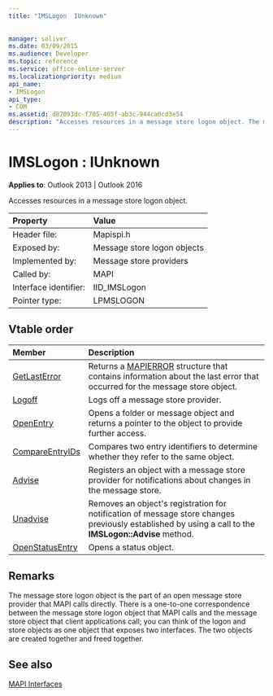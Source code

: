 ```yaml
---
title: "IMSLogon  IUnknown"
 
 
manager: soliver
ms.date: 03/09/2015
ms.audience: Developer
ms.topic: reference
ms.service: office-online-server
ms.localizationpriority: medium
api_name:
- IMSLogon
api_type:
- COM
ms.assetid: d87093dc-f705-465f-ab3c-944ca0cd3e54
description: "Accesses resources in a message store logon object. The message store logon object is the part of an open message store provider that MAPI calls directly."
---
```


# IMSLogon : IUnknown

  
  
**Applies to**: Outlook 2013 | Outlook 2016 
  
Accesses resources in a message store logon object.
  
|Property |Value |
|:-----|:-----|
|Header file:  <br/> |Mapispi.h  <br/> |
|Exposed by:  <br/> |Message store logon objects  <br/> |
|Implemented by:  <br/> |Message store providers  <br/> |
|Called by:  <br/> |MAPI  <br/> |
|Interface identifier:  <br/> |IID_IMSLogon  <br/> |
|Pointer type:  <br/> |LPMSLOGON  <br/> |
   
## Vtable order

|Member |Description |
|:-----|:-----|
|[GetLastError](imslogon-getlasterror.md) <br/> |Returns a [MAPIERROR](mapierror.md) structure that contains information about the last error that occurred for the message store object. |
|[Logoff](imslogon-logoff.md) <br/> |Logs off a message store provider. |
|[OpenEntry](imslogon-openentry.md) <br/> |Opens a folder or message object and returns a pointer to the object to provide further access. |
|[CompareEntryIDs](imslogon-compareentryids.md) <br/> |Compares two entry identifiers to determine whether they refer to the same object. |
|[Advise](imslogon-advise.md) <br/> |Registers an object with a message store provider for notifications about changes in the message store. |
|[Unadvise](imslogon-unadvise.md) <br/> |Removes an object's registration for notification of message store changes previously established by using a call to the **IMSLogon::Advise** method. |
|[OpenStatusEntry](imslogon-openstatusentry.md) <br/> |Opens a status object. |
   
## Remarks

The message store logon object is the part of an open message store provider that MAPI calls directly. There is a one-to-one correspondence between the message store logon object that MAPI calls and the message store object that client applications call; you can think of the logon and store objects as one object that exposes two interfaces. The two objects are created together and freed together.
  
## See also



[MAPI Interfaces](mapi-interfaces.md)


